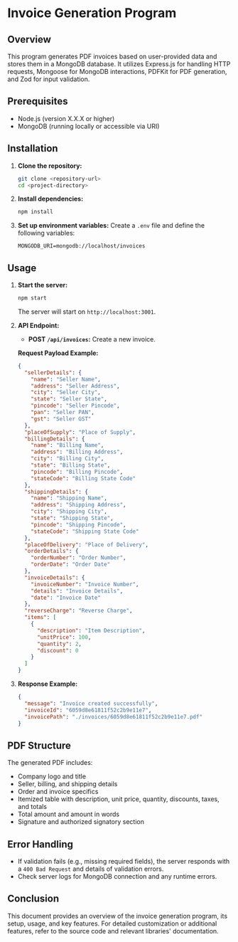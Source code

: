 # Invoice Generation Program

## Overview

This program generates PDF invoices based on user-provided data and stores them in a MongoDB database. It utilizes Express.js for handling HTTP requests, Mongoose for MongoDB interactions, PDFKit for PDF generation, and Zod for input validation.

## Prerequisites

- Node.js (version X.X.X or higher)
- MongoDB (running locally or accessible via URI)

## Installation

1. **Clone the repository:**
   ```bash
   git clone <repository-url>
   cd <project-directory>
   ```

2. **Install dependencies:**
   ```bash
   npm install
   ```

3. **Set up environment variables:**
   Create a `.env` file and define the following variables:
   ```
   MONGODB_URI=mongodb://localhost/invoices
   ```

## Usage

1. **Start the server:**
   ```bash
   npm start
   ```
   The server will start on `http://localhost:3001`.

2. **API Endpoint:**
   - **POST `/api/invoices`:** Create a new invoice.

   **Request Payload Example:**
   ```json
   {
     "sellerDetails": {
       "name": "Seller Name",
       "address": "Seller Address",
       "city": "Seller City",
       "state": "Seller State",
       "pincode": "Seller Pincode",
       "pan": "Seller PAN",
       "gst": "Seller GST"
     },
     "placeOfSupply": "Place of Supply",
     "billingDetails": {
       "name": "Billing Name",
       "address": "Billing Address",
       "city": "Billing City",
       "state": "Billing State",
       "pincode": "Billing Pincode",
       "stateCode": "Billing State Code"
     },
     "shippingDetails": {
       "name": "Shipping Name",
       "address": "Shipping Address",
       "city": "Shipping City",
       "state": "Shipping State",
       "pincode": "Shipping Pincode",
       "stateCode": "Shipping State Code"
     },
     "placeOfDelivery": "Place of Delivery",
     "orderDetails": {
       "orderNumber": "Order Number",
       "orderDate": "Order Date"
     },
     "invoiceDetails": {
       "invoiceNumber": "Invoice Number",
       "details": "Invoice Details",
       "date": "Invoice Date"
     },
     "reverseCharge": "Reverse Charge",
     "items": [
       {
         "description": "Item Description",
         "unitPrice": 100,
         "quantity": 2,
         "discount": 0
       }
     ]
   }
   ```

3. **Response Example:**
   ```json
   {
     "message": "Invoice created successfully",
     "invoiceId": "6059d8e61811f52c2b9e11e7",
     "invoicePath": "./invoices/6059d8e61811f52c2b9e11e7.pdf"
   }
   ```

## PDF Structure

The generated PDF includes:
- Company logo and title
- Seller, billing, and shipping details
- Order and invoice specifics
- Itemized table with description, unit price, quantity, discounts, taxes, and totals
- Total amount and amount in words
- Signature and authorized signatory section

## Error Handling

- If validation fails (e.g., missing required fields), the server responds with a `400 Bad Request` and details of validation errors.
- Check server logs for MongoDB connection and any runtime errors.

## Conclusion

This document provides an overview of the invoice generation program, its setup, usage, and key features. For detailed customization or additional features, refer to the source code and relevant libraries' documentation.
